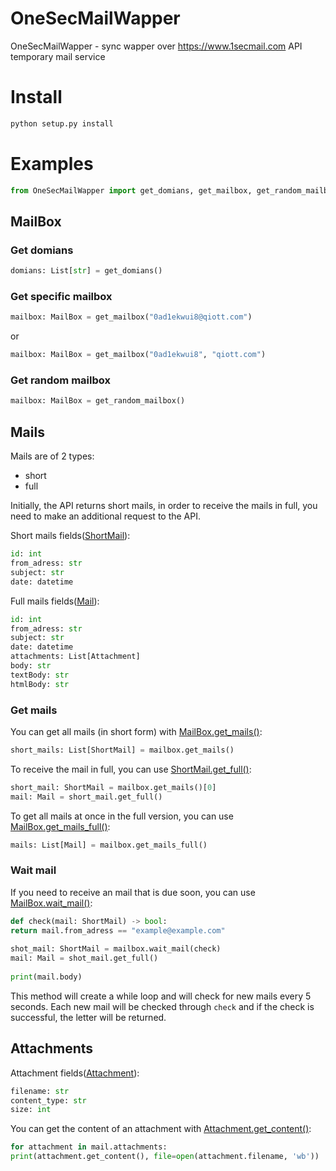 
# OneSecMailWapper  
OneSecMailWapper - sync wapper over https://www.1secmail.com API temporary mail service
# Install
```bash
python setup.py install
```
# Examples  
```py  
from OneSecMailWapper import get_domians, get_mailbox, get_random_mailbox, MailBox, Mail, ShortMail, Attachment  
```  
## MailBox  
### Get domians  
```python  
domians: List[str] = get_domians()  
```  
### Get specific mailbox  
```python  
mailbox: MailBox = get_mailbox("0ad1ekwui8@qiott.com")  
```  
or  
```python  
mailbox: MailBox = get_mailbox("0ad1ekwui8", "qiott.com")  
```  
### Get random mailbox  
```python  
mailbox: MailBox = get_random_mailbox()  
```  
  
## Mails  
Mails are of 2 types:  
- short  
- full  
  
Initially, the API returns short mails, in order to receive the mails in full, you need to make an additional request to the API.  
  
Short mails fields([ShortMail](https://github.com/MrNom4ik/OneSecMailWapper/blob/master/OneSecMailWapper/mailbox.py#L107)):  
```python  
id: int  
from_adress: str  
subject: str  
date: datetime  
```  
Full mails fields([Mail](https://github.com/MrNom4ik/OneSecMailWapper/blob/master/OneSecMailWapper/mailbox.py#L90)):  
```python  
id: int  
from_adress: str  
subject: str  
date: datetime  
attachments: List[Attachment]  
body: str  
textBody: str  
htmlBody: str  
```  
### Get mails  
You can get all mails (in short form) with [MailBox.get_mails()](https://github.com/MrNom4ik/OneSecMailWapper/blob/master/OneSecMailWapper/mailbox.py#L40):  
```python  
short_mails: List[ShortMail] = mailbox.get_mails()  
```  
  
To receive the mail in full, you can use [ShortMail.get_full()](https://github.com/MrNom4ik/OneSecMailWapper/blob/master/OneSecMailWapper/mailbox.py#L115):  
```python  
short_mail: ShortMail = mailbox.get_mails()[0]  
mail: Mail = short_mail.get_full()  
```  
  
To get all mails at once in the full version, you can use [MailBox.get_mails_full()](https://github.com/MrNom4ik/OneSecMailWapper/blob/master/OneSecMailWapper/mailbox.py#L51):  
```python  
mails: List[Mail] = mailbox.get_mails_full()  
```  
### Wait mail  
If you need to receive an mail that is due soon, you can use [MailBox.wait_mail()](https://github.com/MrNom4ik/OneSecMailWapper/blob/master/OneSecMailWapper/mailbox.py#L59):  
```python  
def check(mail: ShortMail) -> bool:  
return mail.from_adress == "example@example.com"  
  
shot_mail: ShortMail = mailbox.wait_mail(check)  
mail: Mail = shot_mail.get_full()  
  
print(mail.body)  
```  
This method will create a while loop and will check for new mails every 5 seconds. Each new mail will be checked through `check` and if the check is successful, the letter will be returned.  
  
## Attachments  
Attachment fields([Attachment](https://github.com/MrNom4ik/OneSecMailWapper/blob/master/OneSecMailWapper/mailbox.py#L15)):  
```python  
filename: str  
content_type: str  
size: int  
```  
  
You can get the content of an attachment with [Attachment.get_content()](https://github.com/MrNom4ik/OneSecMailWapper/blob/master/OneSecMailWapper/mailbox.py#L22):  
```python  
for attachment in mail.attachments:  
print(attachment.get_content(), file=open(attachment.filename, 'wb'))  
```